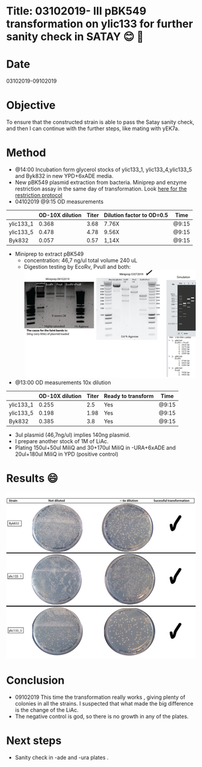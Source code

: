 # Title: 03102019- III pBK549 transformation on ylic133 for further sanity check in SATAY :blush: :punch:

# Date
03102019-09102019

# Objective
To ensure that the constructed strain is able to pass the Satay sanity check, and then I can continue with the further steps, like mating with yEK7a.

# Method
- @14:00 Incubation form glycerol stocks of ylic133_1, ylic133_4,ylic133_5 and Byk832 in new YPD+6xADE media.
- New pBK549 plasmid extraction from bacteria. Miniprep and enzyme restriction assay in the same day of transformation. Look [here for the restriction protocol](../2019-07/2019-07-04_Exp_pBK549_digestion_plasmid.md)
- 04102019 @9:15 OD measurements

|   | OD-10X dilution |Titer   |Dilution factor to OD=0.5   |Time|
|---|---|---|---|---|
| ylic133_1  |0.368  | 3.68  | 7.76X  | @9:15 |
| ylic133_5 |0.478  | 4.78  | 9.56X | @9:15 |
| Byk832  |0.057| 0.57  | 1,14X  | @9:15 |
- Miniprep to extract pBK549
  - concentration: 46,7 ng/ul total volume 240 uL
  - Digestion testing by EcoRv, PvuII and both:
   ![](../images/04102019-digestion-pattern-pbk549-faint-bands-seems-OK.png)
- @13:00 OD measurements 10x dilution

|   | OD-10X dilution |Titer   |Ready to transform   |Time|
|---|---|---|---|---|
| ylic133_1  |0.255  | 2.5  | Yes  | @9:15 |
| ylic133_5 |0.198  | 1.98  | Yes | @9:15 |
| Byk832  |0.385| 3.8  | Yes  | @9:15 |

- 3ul plasmid (46,7ng/ul) implies 140ng plasmid.
- I prepare another stock of 1M of LiAc.
- Plating 150ul+50ul MiliQ and 30+170ul MiliQ in -URA+6xADE and 20ul+180ul MiliQ in YPD (positive control)
# Results :smile:
![](../images/09102019-pbk549-succesful-trasformation-all-strains.png)
# Conclusion
- 09102019 This time the transformation really works , giving plenty of colonies in all the strains. I suspected that what made the big difference is the change of the LiAc.
- The negative control is god, so there is no growth in any of the plates.

# Next steps
- Sanity check in -ade and -ura plates . 
